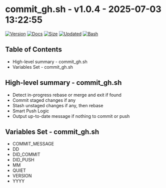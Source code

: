 # commit_gh.sh - v1.0.4 - 2025-07-03 13:22:55

[![Version](https://img.shields.io/badge/version-1.0.4-purple.svg)](./commit_gh.sh)
[![Docs](https://img.shields.io/badge/docs-generated-orange.svg)](./docs/commit_gh.md)
[![Size](https://img.shields.io/badge/size-3.6KB-yellow)](./commit_gh.sh)
[![Updated](https://img.shields.io/badge/updated-2025--07--03-blue)](./commit_gh.sh)
[![Bash](https://img.shields.io/badge/bash-5--2--21-red)](https://www.gnu.org/software/bash/)

## Table of Contents
- High-level summary - commit_gh.sh
- Variables Set - commit_gh.sh

## High-level summary - commit_gh.sh
- Detect in-progress rebase or merge and exit if found
- Commit staged changes if any
- Stash unstaged changes if any, then rebase
- Smart Push Logic
- Output up-to-date message if nothing to commit or push

## Variables Set - commit_gh.sh
- COMMIT_MESSAGE
- DD
- DID_COMMIT
- DID_PUSH
- MM
- QUIET
- VERSION
- YYYY
